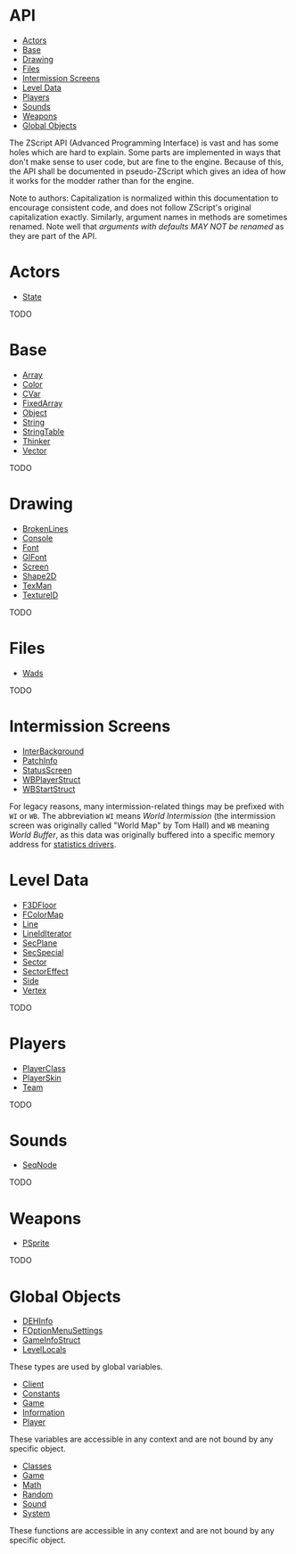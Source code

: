 # API

* [Actors](#actors)
* [Base](#base)
* [Drawing](#drawing)
* [Files](#files)
* [Intermission Screens](#intermission-screens)
* [Level Data](#level-data)
* [Players](#players)
* [Sounds](#sounds)
* [Weapons](#weapons)
* [Global Objects](#global-objects)

The ZScript API (Advanced Programming Interface) is vast and has some holes
which are hard to explain. Some parts are implemented in ways that don't make
sense to user code, but are fine to the engine. Because of this, the API shall
be documented in pseudo-ZScript which gives an idea of how it works for the
modder rather than for the engine.

Note to authors: Capitalization is normalized within this documentation to
encourage consistent code, and does not follow ZScript's original
capitalization exactly. Similarly, argument names in methods are sometimes
renamed. Note well that *arguments with defaults MAY NOT be renamed* as they
are part of the API.

# Actors

<!-- toc actor -->

* [State](api-actor-State.md)

<!-- toc end -->

TODO

# Base

<!-- toc base -->

* [Array](api-base-Array.md)
* [Color](api-base-Color.md)
* [CVar](api-base-CVar.md)
* [FixedArray](api-base-FixedArray.md)
* [Object](api-base-Object.md)
* [String](api-base-String.md)
* [StringTable](api-base-StringTable.md)
* [Thinker](api-base-Thinker.md)
* [Vector](api-base-Vector.md)

<!-- toc end -->

TODO

# Drawing

<!-- toc drawing -->

* [BrokenLines](api-drawing-BrokenLines.md)
* [Console](api-drawing-Console.md)
* [Font](api-drawing-Font.md)
* [GIFont](api-drawing-GIFont.md)
* [Screen](api-drawing-Screen.md)
* [Shape2D](api-drawing-Shape2D.md)
* [TexMan](api-drawing-TexMan.md)
* [TextureID](api-drawing-TextureID.md)

<!-- toc end -->

TODO

# Files

<!-- toc files -->

* [Wads](api-files-Wads.md)

<!-- toc end -->

TODO

# Intermission Screens

<!-- toc inter -->

* [InterBackground](api-inter-InterBackground.md)
* [PatchInfo](api-inter-PatchInfo.md)
* [StatusScreen](api-inter-StatusScreen.md)
* [WBPlayerStruct](api-inter-WBPlayerStruct.md)
* [WBStartStruct](api-inter-WBStartStruct.md)

<!-- toc end -->

For legacy reasons, many intermission-related things may be prefixed with `WI`
or `WB`. The abbreviation `WI` means *World Intermission* (the intermission
screen was originally called "World Map" by Tom Hall) and `WB` meaning *World
Buffer*, as this data was originally buffered into a specific memory address
for [statistics drivers](https://doomwiki.org/wiki/Statistics_driver).

# Level Data

<!-- toc level -->

* [F3DFloor](api-level-F3DFloor.md)
* [FColorMap](api-level-FColorMap.md)
* [Line](api-level-Line.md)
* [LineIdIterator](api-level-LineIdIterator.md)
* [SecPlane](api-level-SecPlane.md)
* [SecSpecial](api-level-SecSpecial.md)
* [Sector](api-level-Sector.md)
* [SectorEffect](api-level-SectorEffect.md)
* [Side](api-level-Side.md)
* [Vertex](api-level-Vertex.md)

<!-- toc end -->

TODO

# Players

<!-- toc player -->

* [PlayerClass](api-player-PlayerClass.md)
* [PlayerSkin](api-player-PlayerSkin.md)
* [Team](api-player-Team.md)

<!-- toc end -->

TODO

# Sounds

<!-- toc sound -->

* [SeqNode](api-sound-SeqNode.md)

<!-- toc end -->

TODO

# Weapons

<!-- toc wep -->

* [PSprite](api-wep-PSprite.md)

<!-- toc end -->

TODO

# Global Objects

<!-- toc global -->

* [DEHInfo](api-global-DEHInfo.md)
* [FOptionMenuSettings](api-global-FOptionMenuSettings.md)
* [GameInfoStruct](api-global-GameInfoStruct.md)
* [LevelLocals](api-global-LevelLocals.md)

<!-- toc end -->

These types are used by global variables.

<!-- toc global-data -->

* [Client](api-global-data-Client.md)
* [Constants](api-global-data-Constants.md)
* [Game](api-global-data-Game.md)
* [Information](api-global-data-Information.md)
* [Player](api-global-data-Player.md)

<!-- toc end -->

These variables are accessible in any context and are not bound by any specific
object.

<!-- toc global-func -->

* [Classes](api-global-func-Classes.md)
* [Game](api-global-func-Game.md)
* [Math](api-global-func-Math.md)
* [Random](api-global-func-Random.md)
* [Sound](api-global-func-Sound.md)
* [System](api-global-func-System.md)

<!-- toc end -->

These functions are accessible in any context and are not bound by any specific
object.

<!-- EOF -->
